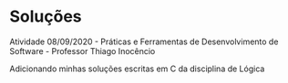 # Soluções 

Atividade 08/09/2020 - Práticas e Ferramentas de Desenvolvimento de Software - Professor Thiago Inocêncio

Adicionando minhas soluções escritas em C da disciplina de Lógica 
